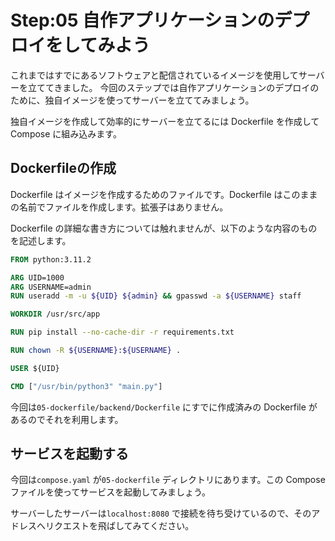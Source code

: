 # Step:05 自作アプリケーションのデプロイをしてみよう

これまではすでにあるソフトウェアと配信されているイメージを使用してサーバーを立ててきました。
今回のステップでは自作アプリケーションのデプロイのために、独自イメージを使ってサーバーを立ててみましょう。

独自イメージを作成して効率的にサーバーを立てるには Dockerfile を作成して Compose に組み込みます。

## Dockerfileの作成

Dockerfile はイメージを作成するためのファイルです。Dockerfile はこのままの名前でファイルを作成します。拡張子はありません。

Dockerfile の詳細な書き方については触れませんが、以下のような内容のものを記述します。

```dockerfile
FROM python:3.11.2

ARG UID=1000
ARG USERNAME=admin
RUN useradd -m -u ${UID} ${admin} && gpasswd -a ${USERNAME} staff

WORKDIR /usr/src/app

RUN pip install --no-cache-dir -r requirements.txt

RUN chown -R ${USERNAME}:${USERNAME} .

USER ${UID}

CMD ["/usr/bin/python3" "main.py"]
```

今回は`05-dockerfile/backend/Dockerfile` にすでに作成済みの Dockerfile があるのでそれを利用します。

## サービスを起動する

今回は`compose.yaml` が`05-dockerfile` ディレクトリにあります。この Compose ファイルを使ってサービスを起動してみましょう。

サーバーしたサーバーは`localhost:8080` で接続を待ち受けているので、そのアドレスへリクエストを飛ばしてみてください。
